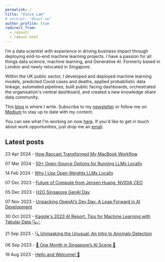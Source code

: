 ```yaml
---
permalink: /
title: "Vince Lam"
# excerpt: "About me"
author_profile: true
redirect_from: 
  - /about/
  - /about.html
---
```


I’m a data scientist with experience in driving business impact through deploying end-to-end machine learning projects. I have a passion for all things data science, machine learning, and Generative AI. Formerly based in London and newly relocated in Singapore.

Within the UK public sector, I developed and deployed machine learning models, predicted Covid cases and deaths, applied probabilistic data linkage, automated pipelines, built public facing dashboards, orchestrated the organisation's central dashboard, and created a new knowledge share data community.

This [blog](/posts/) is where I write. Subscribe to my [newsletter](https://vincelam.substack.com/) or follow me on [Medium](https://medium.com/@vince-lam) to stay up to date with my content.

You can see what I'm working on now [here](now.md). If you'd like to get in touch about work opportunities, just drop me an [email](mailto:vincenthmlam@gmail.com).

## Latest posts

23 Apr 2024 - [How Raycast Transformed My MacBook Workflow](/posts/raycast/)

07 Mar 2024 - [50+ Open-Source Options for Running LLMs Locally](/posts/local-llm-options/)

14 Feb 2024 - [Why I Use Open Weights LLMs Locally](/posts/why-use-local-llms/)

07 Dec 2023 - [Future of Compute from Jensen Huang, NVIDIA CEO](/posts/jensen-huang/)

05 Dec 2023 - [H2O Singapore GenAI Day](/posts/h2o-genai/)

07 Nov 2023 - [Unpacking OpenAI’s Dev Day: A Leap Forward in AI Development](/posts/openai-dev-day/)

30 Oct 2023 - [Kaggle's 2023 AI Report: Tips for Machine Learning with Tabular Data 🔍📈](/posts/tips-for-tabular-ml/)

21 Sep 2023 - [🔍 Unmasking the Unusual: An Intro to Anomaly Detection](/posts/anomaly-detection-intro/)

06 Sep 2023 - [🎉 One Month in Singapore’s AI Scene 🤖](/posts/first-month/)

19 Aug 2023 - [Hello and Welcome! 👋](/posts/welcome/)
